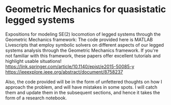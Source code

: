 # Geometric Mechanics for quasistatic legged systems

 Expositions for modeling SE(2) locomotion of legged systems through the Geometric Mechanics framework:
 The code provided here is MATLAB Livescripts that employ symbolic solvers on different aspects of our legged systems analysis through the Geometric Mechanics framework.
 If you're not familiar with this framework, these papers offer excellent tutorials and highlight usable situations!
 <https://link.springer.com/article/10.1140/epjst/e2015-50085-y>
 <https://ieeexplore.ieee.org/abstract/document/8758237>

Also, the code provided will be in the form of unfettered thoughts on how I approach the problem, and will have mistakes in some spots. I will catch them and update them in the subsequent sections, and hence it takes the form of a research notebook.
